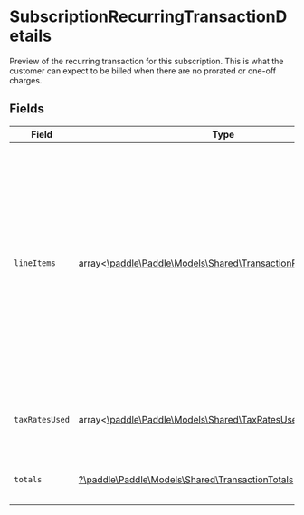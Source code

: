# SubscriptionRecurringTransactionDetails

Preview of the recurring transaction for this subscription. This is what the customer can expect to be billed when there are no prorated or one-off charges.


## Fields

| Field                                                                                                                                                                                                   | Type                                                                                                                                                                                                    | Required                                                                                                                                                                                                | Description                                                                                                                                                                                             |
| ------------------------------------------------------------------------------------------------------------------------------------------------------------------------------------------------------- | ------------------------------------------------------------------------------------------------------------------------------------------------------------------------------------------------------- | ------------------------------------------------------------------------------------------------------------------------------------------------------------------------------------------------------- | ------------------------------------------------------------------------------------------------------------------------------------------------------------------------------------------------------- |
| `lineItems`                                                                                                                                                                                             | array<[\paddle\Paddle\Models\Shared\TransactionPreviewLineItem](../../models/shared/TransactionPreviewLineItem.md)>                                                                                     | :heavy_minus_sign:                                                                                                                                                                                      | Information about line items for this transaction preview. Different from transaction preview `items` as they include totals calculated by Paddle. Considered the source of truth for line item totals. |
| `taxRatesUsed`                                                                                                                                                                                          | array<[\paddle\Paddle\Models\Shared\TaxRatesUsed](../../models/shared/TaxRatesUsed.md)>                                                                                                                 | :heavy_minus_sign:                                                                                                                                                                                      | List of tax rates applied to this transaction preview.                                                                                                                                                  |
| `totals`                                                                                                                                                                                                | [?\paddle\Paddle\Models\Shared\TransactionTotals](../../models/shared/TransactionTotals.md)                                                                                                             | :heavy_minus_sign:                                                                                                                                                                                      | Breakdown of the total for a transaction.                                                                                                                                                               |